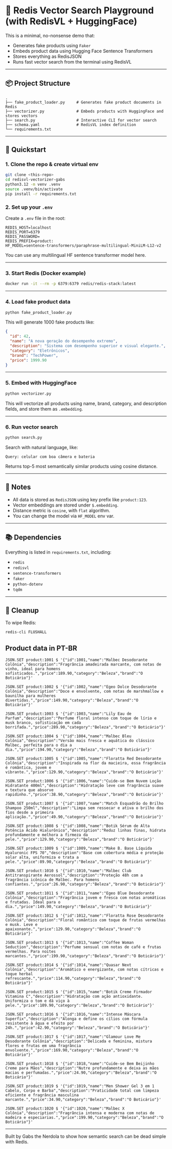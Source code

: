 # 🧠 Redis Vector Search Playground (with RedisVL + HuggingFace)

This is a minimal, no-nonsense demo that:

- Generates fake products using `Faker`
- Embeds product data using Hugging Face Sentence Transformers
- Stores everything as RedisJSON
- Runs fast vector search from the terminal using RedisVL

---

## 📦 Project Structure

```
.
├── fake_product_loader.py     # Generates fake product documents in Redis
├── vectorizer.py              # Embeds products with HuggingFace and stores vectors
├── search.py                  # Interactive CLI for vector search
├── schema.yaml                # RedisVL index definition
└── requirements.txt
```

---

## 🚀 Quickstart

### 1. Clone the repo & create virtual env

```bash
git clone <this-repo>
cd redisvl-vectorizer-gabs
python3.12 -m venv .venv
source .venv/bin/activate
pip install -r requirements.txt
```

### 2. Set up your `.env`

Create a `.env` file in the root:

```env
REDIS_HOST=localhost
REDIS_PORT=6379
REDIS_PASSWORD=
REDIS_PREFIX=product:
HF_MODEL=sentence-transformers/paraphrase-multilingual-MiniLM-L12-v2
```

You can use any multilingual HF sentence transformer model here.

---

### 3. Start Redis (Docker example)

```bash
docker run -it --rm -p 6379:6379 redis/redis-stack:latest
```

---

### 4. Load fake product data

```bash
python fake_product_loader.py
```

This will generate 1000 fake products like:

```json
{
  "id": 42,
  "name": "A nova geração do desempenho extremo",
  "description": "Sistema com desempenho superior e visual elegante.",
  "category": "Eletrônicos",
  "brand": "TechPower",
  "price": 1999.90
}
```

---

### 5. Embed with HuggingFace

```bash
python vectorizer.py
```

This will vectorize all products using name, brand, category, and description fields, and store them as `.embedding`.

---

### 6. Run vector search

```bash
python search.py
```

Search with natural language, like:

```
Query: celular com boa câmera e bateria
```

Returns top-5 most semantically similar products using cosine distance.

---

## 📎 Notes

- All data is stored as `RedisJSON` using key prefix like `product:123`.
- Vector embeddings are stored under `$.embedding`.
- Distance metric is `cosine`, with `flat` algorithm.
- You can change the model via `HF_MODEL` env var.

---

## 📚 Dependencies

Everything is listed in `requirements.txt`, including:

- `redis`
- `redisvl`
- `sentence-transformers`
- `faker`
- `python-dotenv`
- `tqdm`

---

## 🧼 Cleanup

To wipe Redis:

```bash
redis-cli FLUSHALL
```

## Product data in PT-BR
```
JSON.SET product:1001 $ '{"id":1001,"name":"Malbec Desodorante Colônia","description":"Fragrância amadeirada marcante, com notas de vinho, ideal para homens sofisticados.","price":189.90,"category":"Beleza","brand":"O Boticário"}'

JSON.SET product:1002 $ '{"id":1002,"name":"Egeo Dolce Desodorante Colônia","description":"Doce e envolvente, com notas de marshmallow e baunilha para mulheres divertidas.","price":149.90,"category":"Beleza","brand":"O Boticário"}'

JSON.SET product:1003 $ '{"id":1003,"name":"Lily Eau de Parfum","description":"Perfume floral intenso com toque de lírio e musk branco, sofisticação em cada borrifada.","price":289.90,"category":"Beleza","brand":"O Boticário"}'

JSON.SET product:1004 $ '{"id":1004,"name":"Malbec Bleu Colônia","description":"Versão mais fresca e aquática do clássico Malbec, perfeita para o dia a dia.","price":194.90,"category":"Beleza","brand":"O Boticário"}'

JSON.SET product:1005 $ '{"id":1005,"name":"Floratta Red Desodorante Colônia","description":"Inspirada na flor da macieira, essa fragrância é romântica, jovem e vibrante.","price":129.90,"category":"Beleza","brand":"O Boticário"}'

JSON.SET product:1006 $ '{"id":1006,"name":"Cuide-se Bem Nuvem Loção Hidratante 400ml","description":"Hidratação leve com fragrância suave e textura que absorve rapidinho.","price":38.90,"category":"Beleza","brand":"O Boticário"}'

JSON.SET product:1007 $ '{"id":1007,"name":"Match Esquadrão do Brilho Shampoo 250ml","description":"Limpa sem ressecar e ativa o brilho dos fios desde a primeira aplicação.","price":49.90,"category":"Beleza","brand":"O Boticário"}'

JSON.SET product:1008 $ '{"id":1008,"name":"Botik Sérum de Alta Potência Ácido Hialurônico","description":"Reduz linhas finas, hidrata profundamente e melhora a firmeza da pele.","price":129.90,"category":"Beleza","brand":"O Boticário"}'

JSON.SET product:1009 $ '{"id":1009,"name":"Make B. Base Líquida Hyaluronic FPS 70","description":"Base com cobertura média e proteção solar alta, uniformiza e trata a pele.","price":89.90,"category":"Beleza","brand":"O Boticário"}'

JSON.SET product:1010 $ '{"id":1010,"name":"Malbec Club Antitranspirante Aerossol","description":"Proteção 48h com a fragrância icônica de Malbec. Para homens confiantes.","price":26.90,"category":"Beleza","brand":"O Boticário"}'

JSON.SET product:1011 $ '{"id":1011,"name":"Egeo Blue Desodorante Colônia","description":"Fragrância jovem e fresca com notas aromáticas e frutadas. Ideal para o dia.","price":149.90,"category":"Beleza","brand":"O Boticário"}'

JSON.SET product:1012 $ '{"id":1012,"name":"Floratta Rose Desodorante Colônia","description":"Floral romântico com toque de frutas vermelhas e musk. Leve e apaixonante.","price":129.90,"category":"Beleza","brand":"O Boticário"}'

JSON.SET product:1013 $ '{"id":1013,"name":"Coffee Woman Seduction","description":"Perfume sensual com notas de café e frutas vermelhas. Para noites marcantes.","price":199.90,"category":"Beleza","brand":"O Boticário"}'

JSON.SET product:1014 $ '{"id":1014,"name":"Quasar Next Colônia","description":"Aromático e energizante, com notas cítricas e toque herbal refrescante.","price":114.90,"category":"Beleza","brand":"O Boticário"}'

JSON.SET product:1015 $ '{"id":1015,"name":"Botik Creme Firmador Vitamina C","description":"Hidratação com ação antioxidante. Uniformiza o tom e dá viço à pele.","price":109.90,"category":"Beleza","brand":"O Boticário"}'

JSON.SET product:1016 $ '{"id":1016,"name":"Intense Máscara Superfix","description":"Alonga e define os cílios com fórmula resistente à água e efeito por 24h.","price":42.90,"category":"Beleza","brand":"O Boticário"}'

JSON.SET product:1017 $ '{"id":1017,"name":"Glamour Love Me Desodorante Colônia","description":"Delicada e feminina, mistura flores e frutas em uma fragrância envolvente.","price":169.90,"category":"Beleza","brand":"O Boticário"}'

JSON.SET product:1018 $ '{"id":1018,"name":"Cuide-se Bem Beijinho Creme para Mãos","description":"Nutre profundamente e deixa as mãos macias e perfumadas.","price":24.90,"category":"Beleza","brand":"O Boticário"}'

JSON.SET product:1019 $ '{"id":1019,"name":"Men Shower Gel 3 em 1 Cabelo, Corpo e Barba","description":"Praticidade total com limpeza eficiente e fragrância masculina marcante.","price":34.90,"category":"Beleza","brand":"O Boticário"}'

JSON.SET product:1020 $ '{"id":1020,"name":"Malbec X Colônia","description":"Fragrância intensa e moderna com notas de madeira e especiarias.","price":199.90,"category":"Beleza","brand":"O Boticário"}'
```

---

Built by Gabs the Nerdola to show how semantic search can be dead simple with Redis.
